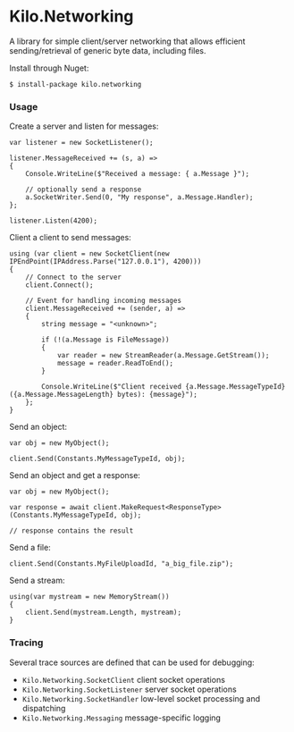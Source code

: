﻿# Kilo.Networking

A library for simple client/server networking that allows efficient sending/retrieval of generic byte data, including files.

Install through Nuget:

`$ install-package kilo.networking`

### Usage

Create a server and listen for messages:

```
var listener = new SocketListener();

listener.MessageReceived += (s, a) =>
{
    Console.WriteLine($"Received a message: { a.Message }");

    // optionally send a response
    a.SocketWriter.Send(0, "My response", a.Message.Handler);
};            

listener.Listen(4200);
```

Client a client to send messages:

```
using (var client = new SocketClient(new IPEndPoint(IPAddress.Parse("127.0.0.1"), 4200)))
{
    // Connect to the server
    client.Connect();

    // Event for handling incoming messages
    client.MessageReceived += (sender, a) =>
    {
        string message = "<unknown>";

        if (!(a.Message is FileMessage))
        {
            var reader = new StreamReader(a.Message.GetStream());
            message = reader.ReadToEnd();
        }

        Console.WriteLine($"Client received {a.Message.MessageTypeId} ({a.Message.MessageLength} bytes): {message}");                  
    };
}
```

Send an object:

```
var obj = new MyObject();

client.Send(Constants.MyMessageTypeId, obj);

```

Send an object and get a response:

```
var obj = new MyObject();

var response = await client.MakeRequest<ResponseType>(Constants.MyMessageTypeId, obj);

// response contains the result

```

Send a file:

```
client.Send(Constants.MyFileUploadId, "a_big_file.zip");
```

Send a stream:

```
using(var mystream = new MemoryStream())
{
    client.Send(mystream.Length, mystream);
}
```


### Tracing

Several trace sources are defined that can be used for debugging:

* `Kilo.Networking.SocketClient` client socket operations
* `Kilo.Networking.SocketListener` server socket operations
* `Kilo.Networking.SocketHandler` low-level socket processing and dispatching
* `Kilo.Networking.Messaging` message-specific logging